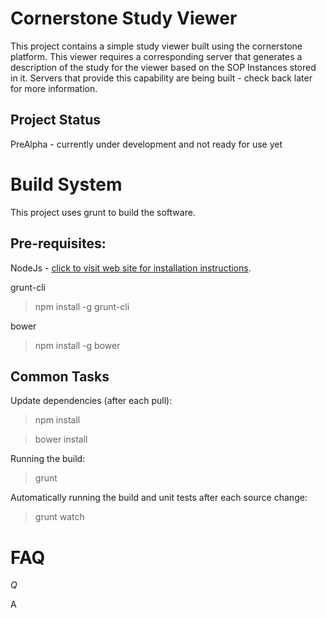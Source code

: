 Cornerstone Study Viewer
========================

This project contains a simple study viewer built using the cornerstone platform.  This viewer requires
a corresponding server that generates a description of the study for the viewer based on the SOP Instances
stored in it.  Servers that provide this capability are being built - check back later for more information.

Project Status
---------------
PreAlpha - currently under development and not ready for use yet

Build System
============

This project uses grunt to build the software.

Pre-requisites:
---------------

NodeJs - [click to visit web site for installation instructions](http://nodejs.org).

grunt-cli

> npm install -g grunt-cli

bower

> npm install -g bower

Common Tasks
------------

Update dependencies (after each pull):
> npm install

> bower install

Running the build:
> grunt

Automatically running the build and unit tests after each source change:
> grunt watch


FAQ
===

_Q_

A



 
